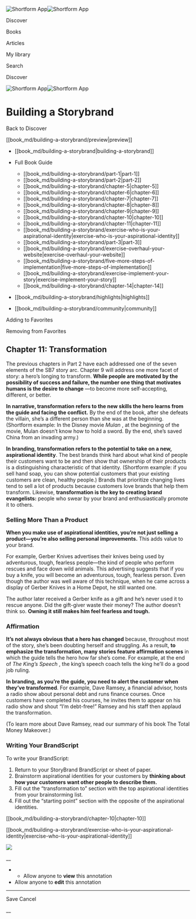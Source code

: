 ![Shortform App](/img/logo.36a2399e.svg)![Shortform App](/img/logo-dark.70c1b072.svg)

Discover

Books

Articles

My library

Search

Discover

![Shortform App](/img/logo.36a2399e.svg)![Shortform App](/img/logo-dark.70c1b072.svg)

# Building a Storybrand

Back to Discover

[[book_md/building-a-storybrand/preview|preview]]

  * [[book_md/building-a-storybrand|building-a-storybrand]]
  * Full Book Guide

    * [[book_md/building-a-storybrand/part-1|part-1]]
    * [[book_md/building-a-storybrand/part-2|part-2]]
    * [[book_md/building-a-storybrand/chapter-5|chapter-5]]
    * [[book_md/building-a-storybrand/chapter-6|chapter-6]]
    * [[book_md/building-a-storybrand/chapter-7|chapter-7]]
    * [[book_md/building-a-storybrand/chapter-8|chapter-8]]
    * [[book_md/building-a-storybrand/chapter-9|chapter-9]]
    * [[book_md/building-a-storybrand/chapter-10|chapter-10]]
    * [[book_md/building-a-storybrand/chapter-11|chapter-11]]
    * [[book_md/building-a-storybrand/exercise-who-is-your-aspirational-identity|exercise-who-is-your-aspirational-identity]]
    * [[book_md/building-a-storybrand/part-3|part-3]]
    * [[book_md/building-a-storybrand/exercise-overhaul-your-website|exercise-overhaul-your-website]]
    * [[book_md/building-a-storybrand/five-more-steps-of-implementation|five-more-steps-of-implementation]]
    * [[book_md/building-a-storybrand/exercise-implement-your-story|exercise-implement-your-story]]
    * [[book_md/building-a-storybrand/chapter-14|chapter-14]]
  * [[book_md/building-a-storybrand/highlights|highlights]]
  * [[book_md/building-a-storybrand/community|community]]



Adding to Favorites 

Removing from Favorites 

## Chapter 11: Transformation

The previous chapters in Part 2 have each addressed one of the seven elements of the SB7 story arc. Chapter 9 will address one more facet of story: a hero’s longing to transform. **While people are motivated by the possibility of success and failure, the number one thing that motivates humans is the desire to change** —to become more self-accepting, different, or better.

**In narrative, transformation refers to the new skills the hero learns from the guide and facing the conflict.** By the end of the book, after she defeats the villain, she’s a different person than she was at the beginning. (Shortform example: In the Disney movie _Mulan_ , at the beginning of the movie, Mulan doesn’t know how to hold a sword. By the end, she’s saved China from an invading army.)

**In branding, transformation refers to the potential to take on a new, aspirational identity**. The best brands think hard about what kind of people their customers want to be and then show that ownership of their products is a distinguishing characteristic of that identity. (Shortform example: if you sell hand soap, you can show potential customers that your existing customers are clean, healthy people.) Brands that prioritize changing lives tend to sell a lot of products because customers love brands that help them transform. Likewise, **transformation is the key to creating brand evangelists:** people who swear by your brand and enthusiastically promote it to others.

### Selling More Than a Product

**When you make use of aspirational identities, you’re not just selling a product—you’re also selling personal improvements.** This adds value to your brand.

For example, Gerber Knives advertises their knives being used by adventurous, tough, fearless people—the kind of people who perform rescues and face down wild animals. This advertising suggests that if you buy a knife, you will become an adventurous, tough, fearless person. Even though the author was well aware of this technique, when he came across a display of Gerber Knives in a Home Depot, he still wanted one.

The author later received a Gerber knife as a gift and he’s never used it to rescue anyone. Did the gift-giver waste their money? The author doesn’t think so. **Owning it still makes him feel fearless and tough.**

### Affirmation

**It’s not always obvious that a hero has changed** because, throughout most of the story, she’s been doubting herself and struggling. As a result, **to emphasize the transformation, many stories feature affirmation scenes** in which the guide tells the hero how far she’s come. For example, at the end of _The King’s Speech_ , the king’s speech coach tells the king he’ll do a good job ruling.

**In branding, as you’re the guide, you need to alert the customer when they’ve transformed**. For example, Dave Ramsey, a financial advisor, hosts a radio show about personal debt and runs finance courses. Once customers have completed his courses, he invites them to appear on his radio show and shout “I’m debt-free!” Ramsey and his staff then applaud the transformation.

(To learn more about Dave Ramsey, read our summary of his book The Total Money Makeover.)

### Writing Your BrandScript

To write your BrandScript:

  1. Return to your StoryBrand BrandScript or sheet of paper. 
  2. Brainstorm aspirational identities for your customers by **thinking about how your customers want other people to describe them.**
  3. Fill out the “transformation to” section with the top aspirational identities from your brainstorming list.
  4. Fill out the “starting point” section with the opposite of the aspirational identities.



[[book_md/building-a-storybrand/chapter-10|chapter-10]]

[[book_md/building-a-storybrand/exercise-who-is-your-aspirational-identity|exercise-who-is-your-aspirational-identity]]

![](https://bat.bing.com/action/0?ti=56018282&Ver=2&mid=2a346d66-6147-46b9-93e6-56e2b41d05b9&sid=49fff5b0636c11eeb9c611038afc8668&vid=4a005010636c11ee80c703d4c4a7acd5&vids=0&msclkid=N&pi=0&lg=en-US&sw=800&sh=600&sc=24&nwd=1&tl=Shortform%20%7C%20Book&p=https%3A%2F%2Fwww.shortform.com%2Fapp%2Fbook%2Fbuilding-a-storybrand%2Fchapter-11&r=&lt=658&evt=pageLoad&sv=1&rn=971190)

__

  *   * Allow anyone to **view** this annotation
  * Allow anyone to **edit** this annotation



* * *

Save Cancel

__



